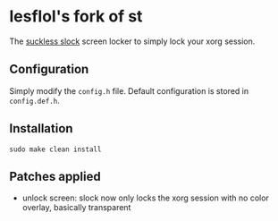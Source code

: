 # lesflol's fork of st
The [suckless slock](http://tools.suckless.org/slock/) screen locker to simply lock your xorg session.

## Configuration

Simply modify the `config.h` file. 
Default configuration is stored in `config.def.h`.

## Installation

```
sudo make clean install
```

## Patches applied
+ unlock screen: slock now only locks the xorg session with no color overlay, basically transparent
